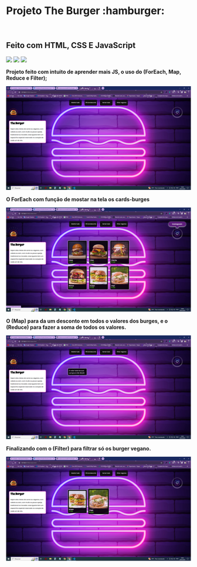 <h1>Projeto The Burger :hamburger:</h1><br/>
<h2>Feito com HTML, CSS E JavaScript</h2>
<img src="https://img.shields.io/badge/HTML5-E34F26?style=for-the-badge&logo=html5&logoColor=white"/>
<img src="https://img.shields.io/badge/CSS3-1572B6?style=for-the-badge&logo=css3&logoColor=white"/>
<img src="https://img.shields.io/badge/JavaScript-323330?style=for-the-badge&logo=javascript&logoColor=F7DF1E"/>

<p><b>Projeto feito com intuito de aprender mais JS, o uso do (ForEach, Map, Reduce e Filter);</b></p>
<img src="https://github.com/andersonpontes88/The-Burger/blob/main/assets/01%20theBur.png?raw=true"/><br/>

<p><b>O ForEach com função de mostar na tela os cards-burges</b></p>
<img src="https://github.com/andersonpontes88/The-Burger/blob/main/assets/02%20theBur.png?raw=true"/><br/>

<p><b>O (Map) para da um desconto em todos o valores dos burges, e o (Reduce) para fazer a soma de todos os valores.</b></p>
<img src="https://github.com/andersonpontes88/The-Burger/blob/main/assets/03%20theBur.png?raw=true"><br/>

<p><b>Finalizando com o (Filter) para filtrar só os burger vegano.</b></p>
<img src="https://github.com/andersonpontes88/The-Burger/blob/main/assets/04%20theBur.png?raw=true">
